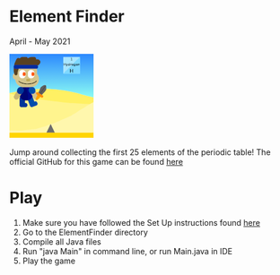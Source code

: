 # Element Finder
April - May 2021

![alt text](https://github.com/LiljaKiiski/Arcade/blob/master/images/finder.png)

Jump around collecting the first 25 elements of the periodic table!
The official GitHub for this game can be found [here](https://github.com/LiljaKiiski/ElementFinder)

# Play
1. Make sure you have followed the Set Up instructions found [here](https://github.com/LiljaKiiski/Arcade/blob/master/README.md)
2. Go to the ElementFinder directory
3. Compile all Java files
4. Run "java Main" in command line, or run Main.java in IDE
5. Play the game
